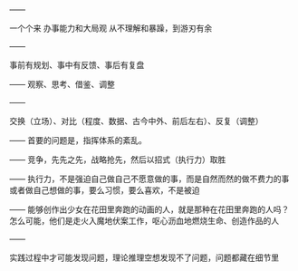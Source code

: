 ——

一个个来
办事能力和大局观
从不理解和暴躁，到游刃有余

——

事前有规划、事中有反馈、事后有复盘

——
观察、思考、借鉴、调整

——

交换（立场）、对比（程度、数据、古今中外、前后左右）、反复（调整）

——
首要的问题是，指挥体系的紊乱。

——
竞争，先先之先，战略抢先，然后以招式（执行力）取胜

——
执行力，不是强迫自己做自己不愿意做的事，而是自然而然的做不费力的事或者做自己想做的事，要么习惯，要么喜欢，不是被迫

——
能够创作出少女在花田里奔跑的动画的人，就是那种在花田里奔跑的人吗？怎么可能，他们是走火入魔地伏案工作，呕心沥血地燃烧生命、创造作品的人

——

实践过程中才可能发现问题，理论推理空想发现不了问题，问题都藏在细节里
